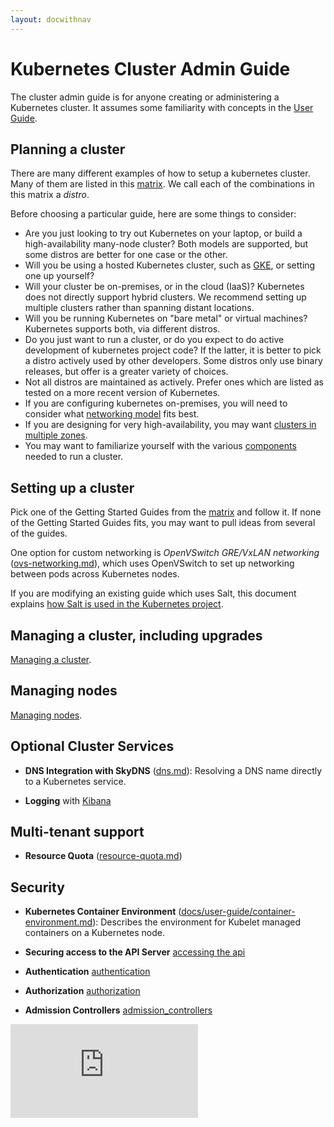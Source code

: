 ```yaml
---
layout: docwithnav
---
```

<!-- BEGIN MUNGE: UNVERSIONED_WARNING -->


<!-- END MUNGE: UNVERSIONED_WARNING -->

# Kubernetes Cluster Admin Guide

The cluster admin guide is for anyone creating or administering a Kubernetes cluster.
It assumes some familiarity with concepts in the [User Guide](../user-guide/README.html).

## Planning a cluster

There are many different examples of how to setup a kubernetes cluster.  Many of them are listed in this
[matrix](../getting-started-guides/README.html).  We call each of the combinations in this matrix a *distro*.

Before choosing a particular guide, here are some things to consider:

 - Are you just looking to try out Kubernetes on your laptop, or build a high-availability many-node cluster? Both
   models are supported, but some distros are better for one case or the other.
 - Will you be using a hosted Kubernetes cluster, such as [GKE](https://cloud.google.com/container-engine), or setting
   one up yourself?
 - Will your cluster be on-premises, or in the cloud (IaaS)?  Kubernetes does not directly support hybrid clusters.  We
   recommend setting up multiple clusters rather than spanning distant locations.
 - Will you be running Kubernetes on "bare metal" or virtual machines?  Kubernetes supports both, via different distros.
 - Do you just want to run a cluster, or do you expect to do active development of kubernetes project code?  If the
   latter, it is better to pick a distro actively used by other developers.  Some distros only use binary releases, but
   offer is a greater variety of choices.
 - Not all distros are maintained as actively.  Prefer ones which are listed as tested on a more recent version of
   Kubernetes.
 - If you are configuring kubernetes on-premises, you will need to consider what [networking
   model](networking.html) fits best.
 - If you are designing for very high-availability, you may want [clusters in multiple zones](multi-cluster.html).
 - You may want to familiarize yourself with the various
   [components](cluster-components.html) needed to run a cluster.

## Setting up a cluster

Pick one of the Getting Started Guides from the [matrix](../getting-started-guides/README.html) and follow it.
If none of the Getting Started Guides fits, you may want to pull ideas from several of the guides.

One option for custom networking is *OpenVSwitch GRE/VxLAN networking* ([ovs-networking.md](ovs-networking.html)), which
uses OpenVSwitch to set up networking between pods across
  Kubernetes nodes.

If you are modifying an existing guide which uses Salt, this document explains [how Salt is used in the Kubernetes
project](salt.html).

## Managing a cluster, including upgrades

[Managing a cluster](cluster-management.html).

## Managing nodes

[Managing nodes](node.html).

## Optional Cluster Services

* **DNS Integration with SkyDNS** ([dns.md](dns.html)):
  Resolving a DNS name directly to a Kubernetes service.

* **Logging** with [Kibana](../user-guide/logging.html)

## Multi-tenant support

* **Resource Quota** ([resource-quota.md](resource-quota.html)) 

## Security

* **Kubernetes Container Environment** ([docs/user-guide/container-environment.md](../user-guide/container-environment.html)):
  Describes the environment for Kubelet managed containers on a Kubernetes
  node.

* **Securing access to the API Server** [accessing the api](accessing-the-api.html)

* **Authentication**  [authentication](authentication.html)

* **Authorization** [authorization](authorization.html)

* **Admission Controllers** [admission_controllers](admission-controllers.html)


<!-- TAG IS_VERSIONED -->


<!-- BEGIN MUNGE: GENERATED_ANALYTICS -->
[![Analytics](https://kubernetes-site.appspot.com/UA-36037335-10/GitHub/docs/admin/introduction.md?pixel)]()
<!-- END MUNGE: GENERATED_ANALYTICS -->

